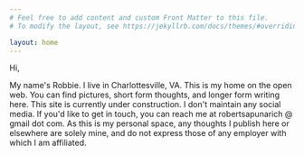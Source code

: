 ```yaml
---
# Feel free to add content and custom Front Matter to this file.
# To modify the layout, see https://jekyllrb.com/docs/themes/#overriding-theme-defaults

layout: home
---
```


Hi,

My name's Robbie. I live in Charlottesville, VA. This is my home on the open web. 
You can find pictures, short form thoughts, and longer form writing here.
This site is currently under construction. I don't maintain any social media. 
If you'd like to get in touch, you can reach me at robertsapunarich @ gmail dot com. 
As this is my personal space, any thoughts I publish here or elsewhere are solely mine, 
and do not express those of any employer with which I am affiliated.